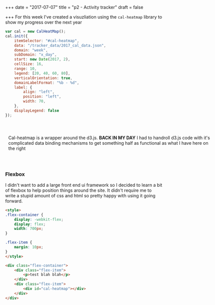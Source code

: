 +++
date = "2017-07-07"
title = "p2 - Activity tracker"
draft = false

+++
For this week I've created a visuzliation using the `cal-heatmap` library to show my progress over the next year

```javascript
var cal = new CalHeatMap();
cal.init({
    itemSelector: "#cal-heatmap",
    data: "/tracker_data/2017_cal_data.json",
    domain: "week",
    subDomain: "x_day",
    start: new Date(2017, 2),
    cellSize: 16,
    range: 10,
    legend: [20, 40, 60, 80],
    verticalOrientation: true,
    domainLabelFormat: "%b - %d",
    label: {
        align: "left",
        position: "left",
        width: 70,
    },
    displayLegend: false
});
```

<br>

<style>
.flex-container {
    display: -webkit-flex;
    display: flex;
    width: 700px;
}

.flex-item {
    margin: 10px;
}
</style>

<div class="flex-container">
<div class="flex-item">
<p>Cal-heatmap is a wrapper around the d3.js. <b>BACK IN MY DAY</b> I had to handroll d3.js code with it's complicated data binding mechanisms to get something half as functional as what I have here on the right</p>
</div>
<div class="flex-item">
<div id="cal-heatmap"></div>
</div>
</div>

<script type="text/javascript" src="//d3js.org/d3.v3.min.js"></script>
<script type="text/javascript" src="//cdn.jsdelivr.net/cal-heatmap/3.3.10/cal-heatmap.min.js"></script>
<link rel="stylesheet" href="//cdn.jsdelivr.net/cal-heatmap/3.3.10/cal-heatmap.css" />
<br>

<script type="text/javascript">
var cal = new CalHeatMap();
cal.init({
    itemSelector: "#cal-heatmap",
    data: "/tracker_data/2017_cal_data.json",
    domain: "week",
    subDomain: "x_day",
    start: new Date(2017, 2),
    cellSize: 16,
    range: 10,
    legend: [20, 40, 60, 80],
    verticalOrientation: true,
    domainLabelFormat: "%b - %d",
    label: {
        align: "left",
        position: "left",
        width: 70,
    },
    displayLegend: false
});
</script>


### Flexbox

I didn't want to add a large front end ui framework so I decided to learn a bit of flexbox to help position things around the site. It didn't require me to write a stupid amount of css and html so pretty happy with using it going forward.

```html
<style>
.flex-container {
    display: -webkit-flex;
    display: flex;
    width: 700px;
}

.flex-item {
    margin: 10px;
}
</style>

<div class="flex-container">
    <div class="flex-item">
        <p>test blah blah</p>
    </div>
    <div class="flex-item">
        <div id="cal-heatmap"></div>
    </div>
</div>

```

